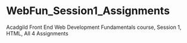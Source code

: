 # WebFun_Session1_Assignments
Acadgild Front End Web Development Fundamentals course, Session 1, HTML, All 4 Assignments
